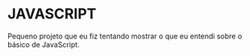 # JAVASCRIPT
Pequeno projeto que eu fiz tentando mostrar o que eu entendi sobre o básico de JavaScript.
